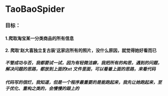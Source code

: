 # TaoBaoSpider
<h3>目标：</h3>
<h4>1.爬取淘宝某一分类商品的所有信息</h4>
<h4>2. 爬取‘赵大喜独立复古装’这家店所有的照片，没什么原因，就觉得她好看而已</h4>
<h5>不管成功与否，我都要试一试，因为有轻微洁癖，我把所有的构思，遇到的问题，解决问题的思路，都放到上面的txt 文件里面，可以看着上面的思路，来看代码</h5>
<h5>代码写的很烂，我知道，但是一个程序最重要的是能跑起来，我先让她跑起来，至于优化、重构之类的，会慢慢的跟上的</h5>

